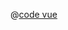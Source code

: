<ClientOnly>
  <common-code-view name="starter-tutorials-highlight2" :is-code-view="false"/>
</ClientOnly>

@[code vue](../.vuepress/components/map/starter/tutorials/highlight2.vue)

